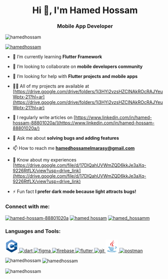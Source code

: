 <h1 align="center">Hi 👋, I'm Hamed Hossam</h1>
<h3 align="center">Mobile App Developer</h3>

<p align="left"> <img src="https://komarev.com/ghpvc/?username=hamedhossam&label=Profile%20views&color=0e75b6&style=flat" alt="hamedhossam" /> </p>

<p align="left"> <a href="https://github.com/ryo-ma/github-profile-trophy"><img src="https://github-profile-trophy.vercel.app/?username=hamedhossam" alt="hamedhossam" /></a> </p>

- 🌱 I’m currently learning **Flutter Framework**

- 👯 I’m looking to collaborate on **mobile developers community**

- 🤝 I’m looking for help with **Flutter projects and mobile apps**

- 👨‍💻 All of my projects are available at [https://drive.google.com/drive/folders/1j3HYi2vzsHZCINAkROcRAJYeuWptx-21?hl=ar](https://drive.google.com/drive/folders/1j3HYi2vzsHZCINAkROcRAJYeuWptx-21?hl=ar)

- 📝 I regularly write articles on [https://www.linkedin.com/in/hamed-hossam-88801020a/](https://www.linkedin.com/in/hamed-hossam-88801020a/)

- 💬 Ask me about **solving bugs and adding features**

- 📫 How to reach me **hamedhossamelmarasy@gmail.com**

- 📄 Know about my experiences [https://drive.google.com/file/d/17DlQahUVWmZQD6kkJe3aXq-9226RtfLX/view?usp=drive_link](https://drive.google.com/file/d/17DlQahUVWmZQD6kkJe3aXq-9226RtfLX/view?usp=drive_link)

- ⚡ Fun fact **I prefer dark mode because light attracts bugs!**

<h3 align="left">Connect with me:</h3>
<p align="left">
<a href="https://linkedin.com/in/hamed-hossam-88801020a" target="blank"><img align="center" src="https://raw.githubusercontent.com/rahuldkjain/github-profile-readme-generator/master/src/images/icons/Social/linked-in-alt.svg" alt="hamed-hossam-88801020a" height="30" width="40" /></a>
<a href="https://fb.com/hamed hossam" target="blank"><img align="center" src="https://raw.githubusercontent.com/rahuldkjain/github-profile-readme-generator/master/src/images/icons/Social/facebook.svg" alt="hamed hossam" height="30" width="40" /></a>
<a href="https://instagram.com/hamed_hossamm" target="blank"><img align="center" src="https://raw.githubusercontent.com/rahuldkjain/github-profile-readme-generator/master/src/images/icons/Social/instagram.svg" alt="hamed_hossamm" height="30" width="40" /></a>
</p>

<h3 align="left">Languages and Tools:</h3>
<p align="left"> <a href="https://www.w3schools.com/cpp/" target="_blank" rel="noreferrer"> <img src="https://raw.githubusercontent.com/devicons/devicon/master/icons/cplusplus/cplusplus-original.svg" alt="cplusplus" width="40" height="40"/> </a> <a href="https://dart.dev" target="_blank" rel="noreferrer"> <img src="https://www.vectorlogo.zone/logos/dartlang/dartlang-icon.svg" alt="dart" width="40" height="40"/> </a> <a href="https://www.figma.com/" target="_blank" rel="noreferrer"> <img src="https://www.vectorlogo.zone/logos/figma/figma-icon.svg" alt="figma" width="40" height="40"/> </a> <a href="https://firebase.google.com/" target="_blank" rel="noreferrer"> <img src="https://www.vectorlogo.zone/logos/firebase/firebase-icon.svg" alt="firebase" width="40" height="40"/> </a> <a href="https://flutter.dev" target="_blank" rel="noreferrer"> <img src="https://www.vectorlogo.zone/logos/flutterio/flutterio-icon.svg" alt="flutter" width="40" height="40"/> </a> <a href="https://git-scm.com/" target="_blank" rel="noreferrer"> <img src="https://www.vectorlogo.zone/logos/git-scm/git-scm-icon.svg" alt="git" width="40" height="40"/> </a> <a href="https://www.java.com" target="_blank" rel="noreferrer"> <img src="https://raw.githubusercontent.com/devicons/devicon/master/icons/java/java-original.svg" alt="java" width="40" height="40"/> </a> <a href="https://postman.com" target="_blank" rel="noreferrer"> <img src="https://www.vectorlogo.zone/logos/getpostman/getpostman-icon.svg" alt="postman" width="40" height="40"/> </a> </p>

<p><img align="left" src="https://github-readme-stats.vercel.app/api/top-langs?username=hamedhossam&show_icons=true&locale=en&layout=compact" alt="hamedhossam" /></p>

<p>&nbsp;<img align="center" src="https://github-readme-stats.vercel.app/api?username=hamedhossam&show_icons=true&locale=en" alt="hamedhossam" /></p>

<p><img align="center" src="https://github-readme-streak-stats.herokuapp.com/?user=hamedhossam&" alt="hamedhossam" /></p>
